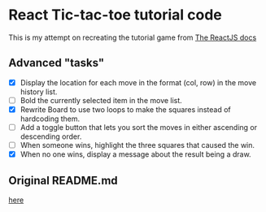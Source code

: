 # React Tic-tac-toe tutorial code

This is my attempt on recreating the tutorial game from [The ReactJS docs](https://reactjs.org/tutorial/tutorial.html)

## Advanced "tasks"

- [x] Display the location for each move in the format (col, row) in the move history list.
- [ ] Bold the currently selected item in the move list.
- [x] Rewrite Board to use two loops to make the squares instead of hardcoding them.
- [ ] Add a toggle button that lets you sort the moves in either ascending or descending order.
- [ ] When someone wins, highlight the three squares that caused the win.
- [x] When no one wins, display a message about the result being a draw.

## Original README.md

[here](create-react-app.md)
